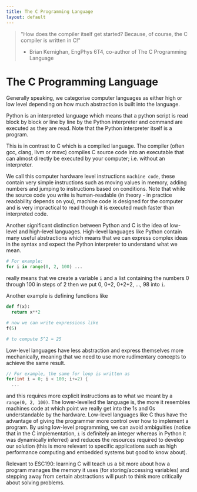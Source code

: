 ```yaml
---
title: The C Programming Language
layout: default
---
```


> "How does the compiler itself get started? Because, of course, the C compiler is written in C!"
>
> - Brian Kernighan, EngPhys 6T4, co-author of The C Programming Language

# The C Programming Language
Generally speaking, we categorise computer languages as either high or low level depending on how much abstraction is built into the language. 

Python is an interpreted language which means that a python script is read block by block or line by line by the Python interpreter and command are executed as they are read. Note that the Python interpreter itself is a program. 

This is in contrast to C which is a compiled language. The compiler (often gcc, clang, llvm or msvc) compiles C source code into an executable that can almost directly be executed by your computer; i.e. without an interpreter. 

We call this computer hardware level instructions `machine code`, these contain very simple instructions such as moving values in memory, adding numbers and jumping to instructions based on conditions. 
Note that while the source code you write is human-readable (in theory - in practice readability depends on you), machine code is designed for the computer and is very impractical to read though it is executed much faster than interpreted code.

Another significant distinction between Python and C is the idea of low-level and high-level languages.
High-level languages like Python contain many useful abstractions which means that we can express complex ideas in the syntax and expect the Python interpreter to understand what we mean. 
```python
# For example:
for i in range(0, 2, 100) ...
```
really means that we create a variable `i` and a list containing the numbers 0 through 100 in steps of 2 then we put 0, 0+2, 0+2+2, ..., 98 into `i`. 

Another example is defining functions like
```python
def f(x):
  return x**2

# now we can write expressions like
f(5) 

# to compute 5^2 = 25
```

Low-level languages have less abstraction and express themselves more mechanically, meaning that we need to use more rudimentary concepts to achieve the same result.
```c
// For example, the same for loop is written as
for(int i = 0; i < 100; i+=2) {
  ...
```
and this requires more explicit instructions as to what we meant by a `range(0, 2, 100)`. 
The lower-levelled the language is, the more it resembles machines code at which point we really get into the 1s and 0s understandable by the hardware.
Low-level languages like C thus have the advantage of giving the programmer more control over how to implement a program.
By using low-level programming, we can avoid ambiguities (notice that in the C implementation, `i` is definitely an integer whereas in Python it was dynamically inferred) and reduces the resources required to develop our solution (this is more relevant to specific applications such as high performance computing and embedded systems but good to know about).

Relevant to ESC190: learning C will teach us a bit more about how a program manages the memory it uses (for storing/accessing variables) and stepping away from certain abstractions will push to think more critically about solving problems.

